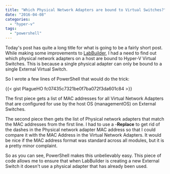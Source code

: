 ```yaml
---
title: "Which Physical Network Adapters are bound to Virtual Switches?"
date: "2016-04-08"
categories:
  - "hyper-v"
tags:
  - "powershell"
---
```


Today's post has quite a long title for what is going to be a fairly short post. While making some improvements to [LabBuilder](https://github.com/PlagueHO/LabBuilder), I had a need to find out which physical network adapters on a host are bound to Hyper-V Virtual Switches. This is because a single physical adapter can only be bound to a single External Virtual Switch.

So I wrote a few lines of PowerShell that would do the trick:

{{< gist PlagueHO fc07435c7321be0f7ba072f3da601c84 >}}

The first piece gets a list of MAC addresses for all Virtual Network Adapters that are configured for use by the host OS (managementOS) on External Switches.

The second piece then gets the list of Physical network adapters that match the MAC addresses from the first line. I had to use a -**Replace** to get rid of the dashes in the Physical network adapter MAC address so that I could compare it with the MAC Address in the Virtual Network Adapters. It would be nice if the MAC address format was standard across all modules, but it is a pretty minor complaint.

So as you can see, PowerShell makes this unbelievably easy. This piece of code allows me to ensure that when LabBuilder is creating a new External Switch it doesn't use a physical adapter that has already been used.


